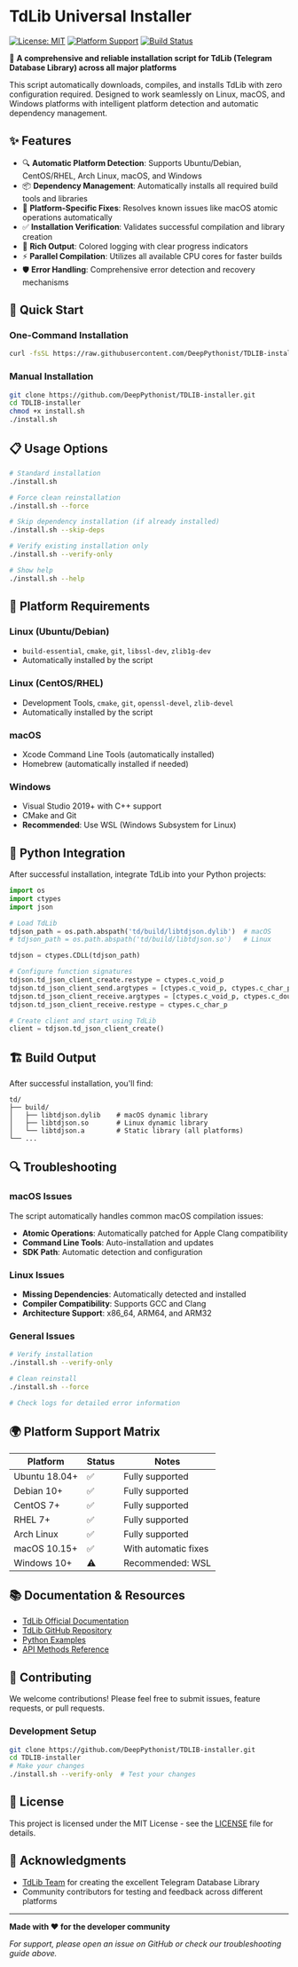 # TdLib Universal Installer

[![License: MIT](https://img.shields.io/badge/License-MIT-yellow.svg)](https://opensource.org/licenses/MIT)
[![Platform Support](https://img.shields.io/badge/Platform-Linux%20%7C%20macOS%20%7C%20Windows-blue.svg)](https://github.com/DeepPythonist/TDLIB-installer)
[![Build Status](https://img.shields.io/badge/Build-Automated-green.svg)](https://github.com/DeepPythonist/TDLIB-installer)

🚀 **A comprehensive and reliable installation script for TdLib (Telegram Database Library) across all major platforms**

This script automatically downloads, compiles, and installs TdLib with zero configuration required. Designed to work seamlessly on Linux, macOS, and Windows platforms with intelligent platform detection and automatic dependency management.

## ✨ Features

- 🔍 **Automatic Platform Detection**: Supports Ubuntu/Debian, CentOS/RHEL, Arch Linux, macOS, and Windows
- 📦 **Dependency Management**: Automatically installs all required build tools and libraries
- 🔧 **Platform-Specific Fixes**: Resolves known issues like macOS atomic operations automatically
- ✅ **Installation Verification**: Validates successful compilation and library creation
- 🎨 **Rich Output**: Colored logging with clear progress indicators
- ⚡ **Parallel Compilation**: Utilizes all available CPU cores for faster builds
- 🛡️ **Error Handling**: Comprehensive error detection and recovery mechanisms

## 🚀 Quick Start

### One-Command Installation
```bash
curl -fsSL https://raw.githubusercontent.com/DeepPythonist/TDLIB-installer/main/install.sh | bash
```

### Manual Installation
```bash
git clone https://github.com/DeepPythonist/TDLIB-installer.git
cd TDLIB-installer
chmod +x install.sh
./install.sh
```

## 📋 Usage Options

```bash
# Standard installation
./install.sh

# Force clean reinstallation
./install.sh --force

# Skip dependency installation (if already installed)
./install.sh --skip-deps

# Verify existing installation only
./install.sh --verify-only

# Show help
./install.sh --help
```

## 🔧 Platform Requirements

### Linux (Ubuntu/Debian)
- `build-essential`, `cmake`, `git`, `libssl-dev`, `zlib1g-dev`
- Automatically installed by the script

### Linux (CentOS/RHEL)
- Development Tools, `cmake`, `git`, `openssl-devel`, `zlib-devel`
- Automatically installed by the script

### macOS
- Xcode Command Line Tools (automatically installed)
- Homebrew (automatically installed if needed)

### Windows
- Visual Studio 2019+ with C++ support
- CMake and Git
- **Recommended**: Use WSL (Windows Subsystem for Linux)

## 🐍 Python Integration

After successful installation, integrate TdLib into your Python projects:

```python
import os
import ctypes
import json

# Load TdLib
tdjson_path = os.path.abspath('td/build/libtdjson.dylib')  # macOS
# tdjson_path = os.path.abspath('td/build/libtdjson.so')   # Linux

tdjson = ctypes.CDLL(tdjson_path)

# Configure function signatures
tdjson.td_json_client_create.restype = ctypes.c_void_p
tdjson.td_json_client_send.argtypes = [ctypes.c_void_p, ctypes.c_char_p]
tdjson.td_json_client_receive.argtypes = [ctypes.c_void_p, ctypes.c_double]
tdjson.td_json_client_receive.restype = ctypes.c_char_p

# Create client and start using TdLib
client = tdjson.td_json_client_create()
```

## 🏗️ Build Output

After successful installation, you'll find:

```
td/
├── build/
│   ├── libtdjson.dylib    # macOS dynamic library
│   ├── libtdjson.so       # Linux dynamic library
│   └── libtdjson.a        # Static library (all platforms)
└── ...
```

## 🔍 Troubleshooting

### macOS Issues
The script automatically handles common macOS compilation issues:
- **Atomic Operations**: Automatically patched for Apple Clang compatibility
- **Command Line Tools**: Auto-installation and updates
- **SDK Path**: Automatic detection and configuration

### Linux Issues
- **Missing Dependencies**: Automatically detected and installed
- **Compiler Compatibility**: Supports GCC and Clang
- **Architecture Support**: x86_64, ARM64, and ARM32

### General Issues
```bash
# Verify installation
./install.sh --verify-only

# Clean reinstall
./install.sh --force

# Check logs for detailed error information
```

## 🌍 Platform Support Matrix

| Platform | Status | Notes |
|----------|--------|-------|
| Ubuntu 18.04+ | ✅ | Fully supported |
| Debian 10+ | ✅ | Fully supported |
| CentOS 7+ | ✅ | Fully supported |
| RHEL 7+ | ✅ | Fully supported |
| Arch Linux | ✅ | Fully supported |
| macOS 10.15+ | ✅ | With automatic fixes |
| Windows 10+ | ⚠️ | Recommended: WSL |

## 📚 Documentation & Resources

- [TdLib Official Documentation](https://core.telegram.org/tdlib)
- [TdLib GitHub Repository](https://github.com/tdlib/td)
- [Python Examples](https://github.com/tdlib/td/tree/master/example/python)
- [API Methods Reference](https://core.telegram.org/tdlib/docs/)

## 🤝 Contributing

We welcome contributions! Please feel free to submit issues, feature requests, or pull requests.

### Development Setup
```bash
git clone https://github.com/DeepPythonist/TDLIB-installer.git
cd TDLIB-installer
# Make your changes
./install.sh --verify-only  # Test your changes
```

## 📄 License

This project is licensed under the MIT License - see the [LICENSE](LICENSE) file for details.

## 🙏 Acknowledgments

- [TdLib Team](https://github.com/tdlib/td) for creating the excellent Telegram Database Library
- Community contributors for testing and feedback across different platforms

---

**Made with ❤️ for the developer community**

*For support, please open an issue on GitHub or check our troubleshooting guide above.* 